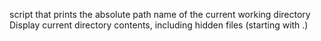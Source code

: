 script that prints the absolute path name of the current working directory
Display current directory contents, including hidden files (starting with .)

